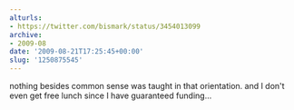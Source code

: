 ```yaml
---
alturls:
- https://twitter.com/bismark/status/3454013099
archive:
- 2009-08
date: '2009-08-21T17:25:45+00:00'
slug: '1250875545'
---
```


nothing besides common sense was taught in that orientation. and I don't even get free lunch since I have guaranteed funding...

